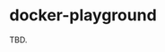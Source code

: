 # docker-playground

TBD.

[1]: https://gist.github.com/nateware/3987720
[2]: https://serversforhackers.com/load-balancing-with-haproxy
[3]: https://jve.linuxwall.info/ressources/taf/haproxy-aws/
